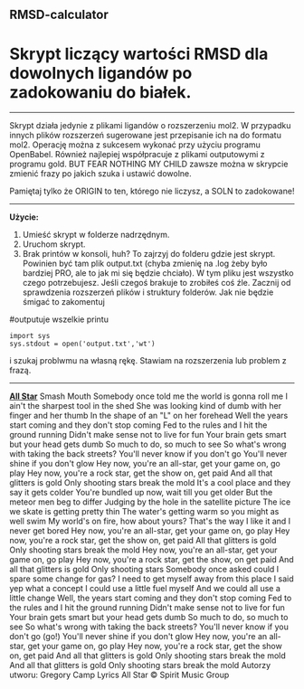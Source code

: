 ## RMSD-calculator
# **Skrypt liczący wartości RMSD dla dowolnych ligandów po zadokowaniu do białek.**
_ _ _ _ _ _ _ _ _ _ _ _ _ _ _ _ _ _ _ _ _ _ _ _ _ _ _ _ _ _ _ _ _ _ _ _ _ _ _ _ 
Skrypt działa jedynie z plikami ligandów o rozszerzeniu mol2. W przypadku innych
plików rozszerzeń sugerowane jest przepisanie ich na do formatu mol2. Operację
można z sukcesem wykonać przy użyciu programu OpenBabel. Również najlepiej 
współpracuje z plikami outputowymi z programu gold. BUT FEAR NOTHING MY CHILD
zawsze można w skrypcie zmienić frazy po jakich szuka i ustawić dowolne. 

Pamiętaj tylko że ORIGIN to ten, którego nie liczysz, a SOLN to zadokowane!
_ _ _ _ _ _ _ _ _ _ _ _ _ _ _ _ _ _ _ _ _ _ _ _ _ _ _ _ _ _ _ _ _ _ _ _ _ _ _ _ 

**Użycie:**
1. Umieść skrypt w folderze nadrzędnym.
2. Uruchom skrypt. 
3. Brak printów w konsoli, huh? To zajrzyj do folderu gdzie jest skrypt. Powinien
być tam plik output.txt (chyba zmienię na .log żeby było bardziej PRO, ale to jak 
mi się będzie chciało). W tym pliku jest wszystko czego potrzebujesz. Jeśli czegoś
brakuje to zrobiłeś coś źle. Zacznij od sprawdzenia rozszerzeń plików i struktury
folderów. Jak nie będzie śmigać to zakomentuj 

#outputuje wszelkie printu
```
import sys
sys.stdout = open('output.txt','wt')
```
i szukaj problwmu na własną rękę. Stawiam na rozszerzenia lub problem z frazą.
_ _ _ _ _ _ _ _ _ _ _ _ _ _ _ _ _ _ _ _ _ _ _ _ _ _ _ _ _ _ _ _ _ _ _ _ _ _ _ _ 

[**All Star**](https://www.youtube.com/watch?v=L_jWHffIx5E)
Smash Mouth
Somebody once told me the world is gonna roll me
I ain't the sharpest tool in the shed
She was looking kind of dumb with her finger and her thumb
In the shape of an "L" on her forehead
Well the years start coming and they don't stop coming
Fed to the rules and I hit the ground running
Didn't make sense not to live for fun
Your brain gets smart but your head gets dumb
So much to do, so much to see
So what's wrong with taking the back streets?
You'll never know if you don't go
You'll never shine if you don't glow
Hey now, you're an all-star, get your game on, go play
Hey now, you're a rock star, get the show on, get paid
And all that glitters is gold
Only shooting stars break the mold
It's a cool place and they say it gets colder
You're bundled up now, wait till you get older
But the meteor men beg to differ
Judging by the hole in the satellite picture
The ice we skate is getting pretty thin
The water's getting warm so you might as well swim
My world's on fire, how about yours?
That's the way I like it and I never get bored
Hey now, you're an all-star, get your game on, go play
Hey now, you're a rock star, get the show on, get paid
All that glitters is gold
Only shooting stars break the mold
Hey now, you're an all-star, get your game on, go play
Hey now, you're a rock star, get the show, on get paid
And all that glitters is gold
Only shooting stars
Somebody once asked could I spare some change for gas?
I need to get myself away from this place
I said yep what a concept
I could use a little fuel myself
And we could all use a little change
Well, the years start coming and they don't stop coming
Fed to the rules and I hit the ground running
Didn't make sense not to live for fun
Your brain gets smart but your head gets dumb
So much to do, so much to see
So what's wrong with taking the back streets?
You'll never know if you don't go (go!)
You'll never shine if you don't glow
Hey now, you're an all-star, get your game on, go play
Hey now, you're a rock star, get the show on, get paid
And all that glitters is gold
Only shooting stars break the mold
And all that glitters is gold
Only shooting stars break the mold
Autorzy utworu: Gregory Camp
Lyrics All Star © Spirit Music Group
